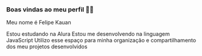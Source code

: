 ### Boas vindas ao meu perfil 💙💙
Meu nome é Felipe Kauan

Estou estudando na Alura
Estou me desenvolvendo na linguagem JavaScript
Utilizo esse espaço para minha organização e compartilhamento dos meu projetos desenvolvidos

